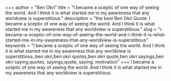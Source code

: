 +++
author = "Ben Okri"
title = "I became a sceptic of one way of seeing the world. And I think it is what started me in my awareness that any worldview is superstitious."
description = "the best Ben Okri Quote: I became a sceptic of one way of seeing the world. And I think it is what started me in my awareness that any worldview is superstitious."
slug = "i-became-a-sceptic-of-one-way-of-seeing-the-world-and-i-think-it-is-what-started-me-in-my-awareness-that-any-worldview-is-superstitious"
keywords = "I became a sceptic of one way of seeing the world. And I think it is what started me in my awareness that any worldview is superstitious.,ben okri,ben okri quotes,ben okri quote,ben okri sayings,ben okri saying,quotes, sayings,quote, saying, motivation"
+++
I became a sceptic of one way of seeing the world. And I think it is what started me in my awareness that any worldview is superstitious.
